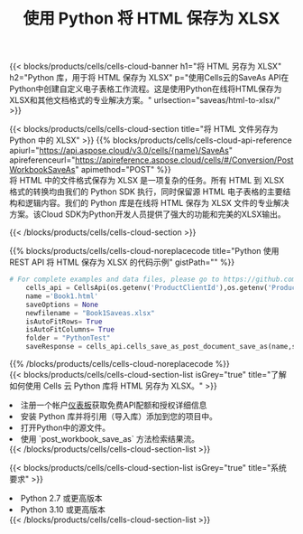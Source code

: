 ﻿---
title: 使用 Python 将 HTML 保存为 XLSX
description: 利用Aspose.Cells Cloud SDK for Python将HTML格式文件保存为XLSX格式文件。
kwords: Excel, Save HTML as XLSX, REST, Python
howto: How to save HTML as XLSX using Aspose.Cells Cloud Python library.
---
{{< blocks/products/cells/cells-cloud-banner h1="将 HTML 另存为 XLSX" h2="Python 库，用于将 HTML 保存为 XLSX" p="使用Cells云的SaveAs API在Python中创建自定义电子表格工作流程。这是使用Python在线将HTML保存为XLSX和其他文档格式的专业解决方案。" urlsection="saveas/html-to-xlsx/" >}}

{{< blocks/products/cells/cells-cloud-section title="将 HTML 文件另存为 Python 中的 XLSX" >}}
{{% blocks/products/cells/cells-cloud-api-reference apiurl="https://api.aspose.cloud/v3.0/cells/{name}/SaveAs" apireferenceurl="https://apireference.aspose.cloud/cells/#/Conversion/PostWorkbookSaveAs" apimethod="POST" %}}
<br/>
将 HTML 中的文件格式保存为 XLSX 是一项复杂的任务。所有 HTML 到 XLSX 格式的转换均由我们的 Python SDK 执行，同时保留源 HTML 电子表格的主要结构和逻辑内容。我们的 Python 库是在线将 HTML 保存为 XLSX 文件的专业解决方案。该Cloud SDK为Python开发人员提供了强大的功能和完美的XLSX输出。

{{< /blocks/products/cells/cells-cloud-section >}}

{{% blocks/products/cells/cells-cloud-noreplacecode title="Python 使用 REST API 将 HTML 保存为 XLSX 的代码示例" gistPath="" %}}
  
```python
# For complete examples and data files, please go to https://github.com/aspose-cells-cloud/aspose-cells-cloud-python/
    cells_api = CellsApi(os.getenv('ProductClientId'),os.getenv('ProductClientSecret'))
    name ='Book1.html'    
    saveOptions = None
    newfilename = "Book1Saveas.xlsx"
    isAutoFitRows= True
    isAutoFitColumns= True
    folder = "PythonTest"
    saveResponse = cells_api.cells_save_as_post_document_save_as(name,save_options=saveOptions, newfilename=(folder +'/' + newfilename),folder=folder)
```
  
{{% /blocks/products/cells/cells-cloud-noreplacecode %}}
<br/>
{{< blocks/products/cells/cells-cloud-section-list isGrey="true" title="了解如何使用 Cells 云 Python 库将 HTML 另存为 XLSX。" >}}
<li>注册一个帐户<a href="https://dashboard.aspose.cloud/">仪表板</a>获取免费API配额和授权详细信息</li>
<li>安装 Python 库并将引用（导入库）添加到您的项目中。</li>
<li>打开Python中的源文件。</li>
<li>使用 `post_workbook_save_as` 方法检索结果流。</li>
{{< /blocks/products/cells/cells-cloud-section-list >}}

{{< blocks/products/cells/cells-cloud-section-list isGrey="true" title="系统要求" >}}
<li>Python 2.7 或更高版本</li>
<li>Python 3.10 或更高版本</li>
{{< /blocks/products/cells/cells-cloud-section-list >}}
